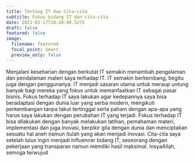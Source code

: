 ```yaml
---
title: Tentang IT dan Cita-cita
subtitle: Fokus bidang IT dan cita-cita
date: 2021-02-17T10:20:00.527Z
draft: false
featured: false
image:
  filename: featured
  focal_point: Smart
  preview_only: false
---
```

Menjalani keseharian dengan berkutat IT semakin menambah pengalaman dan pendalaman materi saya terhadap IT. IT semakin berkembang, begitu juga dengan penggunanya. IT menjadi sasaran utama untuk meraup untung banyak bagi mereka yang fokus untuk memanfaatkan IT sebagai pasar bisnis. Fokus terhadap IT saya lakukan agar kedepannya saya bisa beradaptasi dengan dunia luar yang serba modern, mengikuti perkembangan tanpa takut tertinggal serta paham dengan apa-apa yang harus saya lakukan dengan perubahan IT yang terjadi. Fokus terhadap IT bisa dilakukan dengan banyak melakukan latihan, pemahaman materi, implementasi dan juga inovasi, berpikir gila dengan dunia dan menciptakan sesuatu hal aneh namun itulah yang akan menjadi inovasi. Cita-cita saya setelah lulus ingin menjadi influencer bidang IT, seseorang dengan pekerjaan yang transparan namun memiliki hasil maksimal. InsyaAllah, semoga terwujud